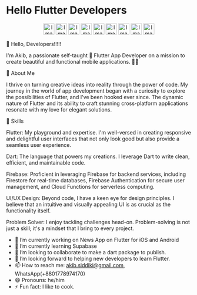 # Hello Flutter Developers

<p align="center">
  <img src="https://upload.wikimedia.org/wikipedia/commons/c/c6/Dart_logo.png" alt="Image 1" height="30" display="inline-block"/>
  <img src="https://web-strapi.mrmilu.com/uploads/flutter_logo_470e9f7491.png" alt="Image 2" height="30" display="inline-block" />
  <img src="https://cdn.iconscout.com/icon/free/png-256/free-firebase-3521427-2944871.png?f=webp" alt="Image 3" height="30" display="inline-block" />
  <img src="https://upload.wikimedia.org/wikipedia/commons/thumb/3/3f/Git_icon.svg/1200px-Git_icon.svg.png" alt="Image 4" height="30" display="inline-block" />
  <img src="https://upload.wikimedia.org/wikipedia/commons/thumb/9/9a/Visual_Studio_Code_1.35_icon.svg/1200px-Visual_Studio_Code_1.35_icon.svg.png" alt="Image 5" height="30" display="inline-block" />
  <img src="https://upload.wikimedia.org/wikipedia/en/5/56/Xcode_14_icon.png" alt="Image 1" height="30" display="inline-block"/>
  <img src="https://upload.wikimedia.org/wikipedia/commons/thumb/c/c1/Android_Studio_icon_%282023%29.svg/2048px-Android_Studio_icon_%282023%29.svg.png" alt="Image 1" height="30" display="inline-block"/>
  <img src="https://developer.android.com/static/distribute/console/images/play-console-blue.png" alt="Image 1" height="30" display="inline-block"/>
  <img src="https://developer.apple.com/help/app-store-connect/get-started/app-store-connect-homepage/images/my_apps_sm_2x.png" alt="Image 1" height="30" display="inline-block"/>
</p>



🚀 Hello, Developers!!!!! 

I'm Akib, 
a passionate self-taught 💙 Flutter App Developer on a mission to create beautiful and functional mobile applications. 👨‍💻

🌟 About Me

I thrive on turning creative ideas into reality through the power of code. My journey in the world of app development began with a curiosity to explore the possibilities of Flutter, and I've been hooked ever since. The dynamic nature of Flutter and its ability to craft stunning cross-platform applications resonate with my love for elegant solutions.

🔧 Skills

Flutter: My playground and expertise. I'm well-versed in creating responsive and delightful user interfaces that not only look good but also provide a seamless user experience.

Dart: The language that powers my creations. I leverage Dart to write clean, efficient, and maintainable code.

Firebase: Proficient in leveraging Firebase for backend services, including Firestore for real-time databases, Firebase Authentication for secure user management, and Cloud Functions for serverless computing.

UI/UX Design: Beyond code, I have a keen eye for design principles. I believe that an intuitive and visually appealing UI is as crucial as the functionality itself.

Problem Solver: I enjoy tackling challenges head-on. Problem-solving is not just a skill; it's a mindset that I bring to every project.


- 🔭 I’m currently working on News App on Flutter for iOS and Android
- 🌱 I’m currently learning Supabase
- 👯 I’m looking to collaborate to make a dart package to publish. 
- 🤔 I’m looking forward to helping new developers to learn Flutter.
- 📫 How to reach me: akib.siddiki@gmail.com, WhatsApp(+8801778974170)
- 😄 Pronouns: he/him
- ⚡ Fun fact: I like to cook.

  



